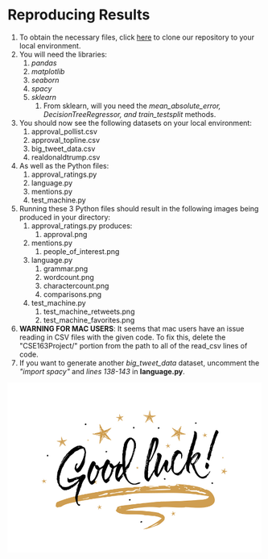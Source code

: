 # Reproducing Results
1. To obtain the necessary files, click [here](https://github.com/jzli23/CSE163Project) to clone our repository to your local environment.
2. You will need the libraries:
    1. _pandas_
    2. _matplotlib_
    3. _seaborn_
    4. _spacy_
    5. _sklearn_
        1. From sklearn, will you need the _mean_absolute_error, DecisionTreeRegressor, and train_testsplit_ methods.
3. You should now see the following datasets on your local environment:
    1. approval_pollist.csv
    2. approval_topline.csv
    3. big_tweet_data.csv
    4. realdonaldtrump.csv
4. As well as the Python files:
    1. approval_ratings.py
    2. language.py
    3. mentions.py
    4. test_machine.py
5. Running these 3 Python files should result in the following images being produced in your directory:
    1. approval_ratings.py produces:
        1. approval.png
    2. mentions.py
        1. people_of_interest.png
    3. language.py
        1. grammar.png
        2. wordcount.png
        3. charactercount.png
        4. comparisons.png
    4. test_machine.py
        1. test_machine_retweets.png
        2. test_machine_favorites.png
6. **WARNING FOR MAC USERS**: It seems that mac users have an issue reading in CSV files with the given code. To fix this, delete the "CSE163Project/" portion from the path to all of the read_csv lines of code.
7. If you want to generate another _big_tweet_data_ dataset, uncomment the _"import spacy"_ and _lines 138-143_ in **language.py**.


![Good Luck Image](/Good_luck.jpg)
